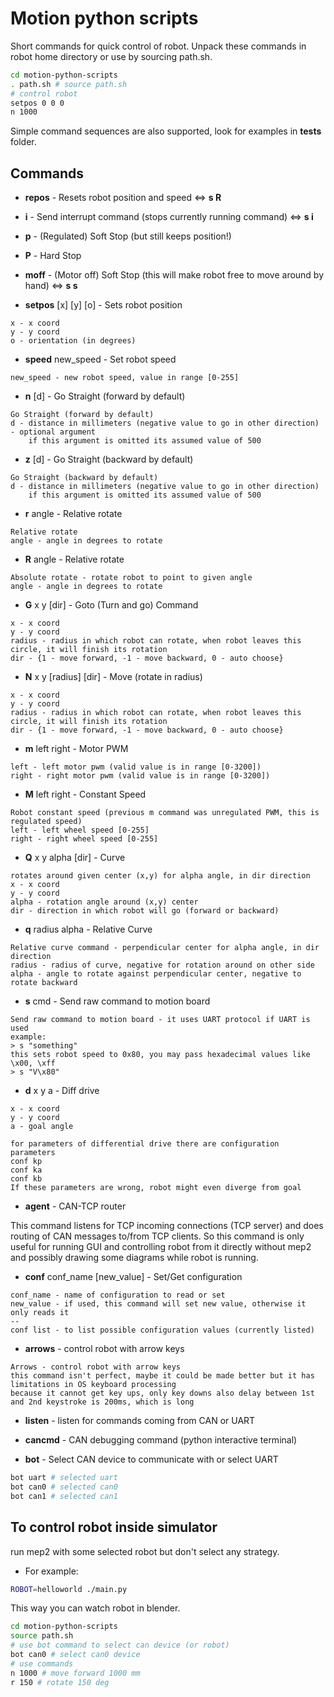 # Motion python scripts
Short commands for quick control of robot.
Unpack these commands in robot home directory or use by sourcing path.sh.
```bash
cd motion-python-scripts
. path.sh # source path.sh
# control robot
setpos 0 0 0
n 1000
```

Simple command sequences are also supported, look for examples in __tests__ folder.

## Commands

- **repos** - Resets robot position and speed <=> **s R**
- **i** - Send interrupt command (stops currently running command) <=> **s i**
- **p** - (Regulated) Soft Stop (but still keeps position!)
- **P** - Hard Stop
- **moff** - (Motor off) Soft Stop (this will make robot free to move around by hand) <=> **s s**

- **setpos** [x] [y] [o] - Sets robot position
```
x - x coord
y - y coord
o - orientation (in degrees)
```
- **speed** new_speed - Set robot speed
```
new_speed - new robot speed, value in range [0-255]
```


- **n** [d] - Go Straight (forward by default)
```
Go Straight (forward by default)
d - distance in millimeters (negative value to go in other direction) - optional argument
	if this argument is omitted its assumed value of 500
```


- **z** [d] - Go Straight (backward by default)
```
Go Straight (backward by default)
d - distance in millimeters (negative value to go in other direction)
	if this argument is omitted its assumed value of 500
```

- **r** angle - Relative rotate
```
Relative rotate
angle - angle in degrees to rotate
```

- **R** angle - Relative rotate
```
Absolute rotate - rotate robot to point to given angle
angle - angle in degrees to rotate
```

- **G** x y [dir] - Goto (Turn and go) Command
```
x - x coord
y - y coord
radius - radius in which robot can rotate, when robot leaves this circle, it will finish its rotation
dir - {1 - move forward, -1 - move backward, 0 - auto choose}
```

- **N** x y [radius] [dir] - Move (rotate in radius)
```
x - x coord
y - y coord
radius - radius in which robot can rotate, when robot leaves this circle, it will finish its rotation
dir - {1 - move forward, -1 - move backward, 0 - auto choose}
```

- **m** left right - Motor PWM
```
left - left motor pwm (valid value is in range [0-3200])
right - right motor pwm (valid value is in range [0-3200])
```

- **M** left right - Constant Speed
```
Robot constant speed (previous m command was unregulated PWM, this is regulated speed)
left - left wheel speed [0-255]
right - right wheel speed [0-255]
```

- **Q** x y alpha [dir] - Curve
```
rotates around given center (x,y) for alpha angle, in dir direction
x - x coord
y - y coord
alpha - rotation angle around (x,y) center
dir - direction in which robot will go (forward or backward)
```

- **q** radius alpha - Relative Curve
```
Relative curve command - perpendicular center for alpha angle, in dir direction
radius - radius of curve, negative for rotation around on other side
alpha - angle to rotate against perpendicular center, negative to rotate backward
```


- **s** cmd - Send raw command to motion board
```
Send raw command to motion board - it uses UART protocol if UART is used
example:
> s "something"
this sets robot speed to 0x80, you may pass hexadecimal values like \x00, \xff
> s "V\x80"
```




- **d** x y a - Diff drive
```
x - x coord
y - y coord
a - goal angle

for parameters of differential drive there are configuration parameters
conf kp
conf ka
conf kb
If these parameters are wrong, robot might even diverge from goal
```

- **agent** - CAN-TCP router

This command listens for TCP incoming connections (TCP server) and does routing of CAN 
messages to/from TCP clients. So this command is only useful for running GUI and controlling 
robot from it directly without mep2 and possibly drawing some diagrams while robot is running.


- **conf** conf_name [new_value] - Set/Get configuration
```
conf_name - name of configuration to read or set 
new_value - if used, this command will set new value, otherwise it only reads it
--
conf list - to list possible configuration values (currently listed)
```

- **arrows** - control robot with arrow keys
```
Arrows - control robot with arrow keys
this command isn't perfect, maybe it could be made better but it has limitations in OS keyboard processing
because it cannot get key ups, only key downs also delay between 1st and 2nd keystroke is 200ms, which is long
```


- **listen** - listen for commands coming from CAN or UART
- **cancmd** - CAN debugging command (python interactive terminal)

- **bot** - Select CAN device to communicate with or select UART
```bash
bot uart # selected uart
bot can0 # selected can0
bot can1 # selected can1
```

## To control robot inside simulator

run mep2 with some selected robot but don't select any strategy.
- For example:
```bash
ROBOT=helloworld ./main.py
```

This way you can watch robot in blender.


```bash
cd motion-python-scripts
source path.sh
# use bot command to select can device (or robot)
bot can0 # select can0 device
# use commands
n 1000 # move forward 1000 mm
r 150 # rotate 150 deg
```
